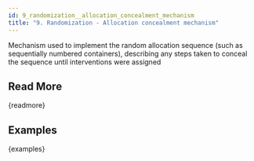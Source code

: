 ```yaml
---
id: 9_randomization__allocation_concealment_mechanism
title: "9. Randomization - Allocation concealment mechanism"
---
```

Mechanism used to implement the random allocation sequence (such as sequentially numbered containers), describing any steps taken to conceal the sequence until interventions were assigned

## Read More

{readmore}

## Examples

{examples}